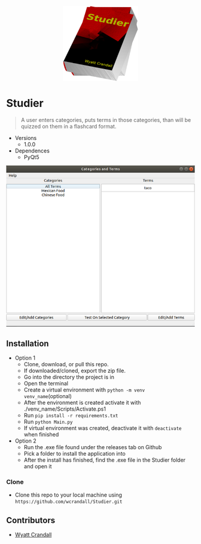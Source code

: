 <p align="center">
   <img width="200px" height="200px" title="StudierLogo" alt="StudierLogo" src="StudierLogo.png" >
</p>

# Studier

> A user enters categories, puts terms in those categories, than will be quizzed on them in a flashcard format. 

* Versions 
    * 1.0.0
* Dependences 
    * PyQt5




<img src="StudierHomeScreen.png" title="StudierHomeScreen" alt="StudierHomeScreen">














## Installation

* Option 1 
    * Clone, download, or pull this repo. 
    * If downloaded/cloned, export the zip file.
    * Go into the directory the project is in
    * Open the terminal 
    * Create a virtual environment with `python -m venv venv_name`(optional)
    * After the environment is created activate it with ./venv_name/Scripts/Activate.ps1
    * Run `pip install -r requirements.txt`
    * Run `python Main.py`
    * If virtual environment was created, deactivate it with `deactivate` when finished
* Option 2 
    * Run the .exe file found under the releases tab on Github
    * Pick a folder to install the application into 
    * After the install has finished, find the .exe file in the Studier folder and open it

### Clone

- Clone this repo to your local machine using `https://github.com/wcrandall/Studier.git`

## Contributors
* <a href="https://github.com/wcrandall"> Wyatt Crandall </a>
